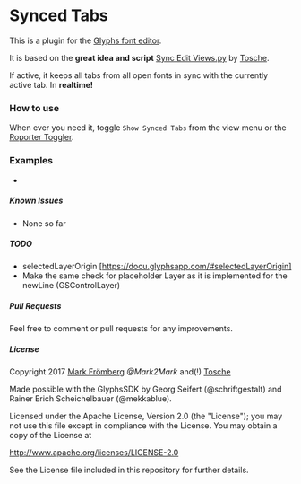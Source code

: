 # Synced Tabs

This is a plugin for the [Glyphs font editor](http://glyphsapp.com/).

It is based on the **great idea and script** [Sync Edit Views.py](https://github.com/Tosche/Glyphs-Scripts/blob/master/Sync%20Edit%20Views.py) by [Tosche](https://github.com/Tosche).

If active, it keeps all tabs from all open fonts in sync with the currently active tab. In **realtime!**

### How to use

When ever you need it, toggle `Show Synced Tabs` from the view menu or the [Roporter Toggler](https://github.com/Mark2Mark/Reporter-Toggler).

### Examples

-

##### Known Issues

- None so far

##### TODO

- selectedLayerOrigin [https://docu.glyphsapp.com/#selectedLayerOrigin]
- Make the same check for placeholder Layer as it is implemented for the newLine (GSControlLayer)

##### Pull Requests

Feel free to comment or pull requests for any improvements.

##### License

Copyright 2017 [Mark Frömberg](http://www.markfromberg.com/) *@Mark2Mark* and(!) [Tosche](https://github.com/Tosche)

Made possible with the GlyphsSDK by Georg Seifert (@schriftgestalt) and Rainer Erich Scheichelbauer (@mekkablue).

Licensed under the Apache License, Version 2.0 (the "License");
you may not use this file except in compliance with the License.
You may obtain a copy of the License at

http://www.apache.org/licenses/LICENSE-2.0

See the License file included in this repository for further details.
